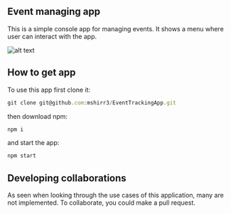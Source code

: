 ## Event managing app
This is a simple console app for managing events. It shows a menu where user can interact with the app.

![alt text](<Skärmbild (59).png>)

## How to get app
To use this app first clone it:
``` javascript
git clone git@github.com:mshirr3/EventTrackingApp.git
```
then download npm:
``` javascript
npm i
```
and start the app:
``` javascript
npm start
```

## Developing collaborations
As seen when looking through the use cases of this application, many are not implemented. To collaborate, you could make a pull request.